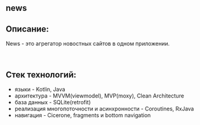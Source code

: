 ## news

## Описание:
<p>  
  News - это агрегатор новостных сайтов в одном приложении.
</p>
</br>

## Стек технологий:

- языки - Kotlin, Java
- архитектура - MVVM(viewmodel), MVP(moxy), Clean Architecture
- база данных - SQLite(retrofit)
- реализация многопоточности и асинхронности - Coroutines, RxJava
- навигация - Cicerone, fragments и bottom navigation
